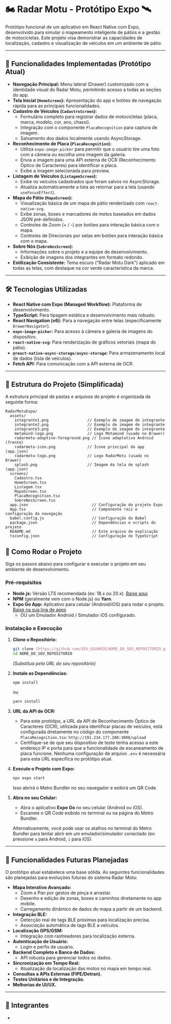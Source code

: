 # 🏍️ Radar Motu - Protótipo Expo 🛰️

Protótipo funcional de um aplicativo em React Native com Expo, desenvolvido para simular o mapeamento inteligente de pátios e a gestão de motocicletas. Este projeto visa demonstrar as capacidades de localização, cadastro e visualização de veículos em um ambiente de pátio.

---

## 📍 Funcionalidades Implementadas (Protótipo Atual)

* **Navegação Principal:** Menu lateral (Drawer) customizado com a identidade visual do Radar Motu, permitindo acesso a todas as seções do app.
* **Tela Inicial (`HomeScreen`):** Apresentação do app e botões de navegação rápida para as principais funcionalidades.
* **Cadastro de Veículos (`CadastroScreen`):**
    * Formulário completo para registrar dados de motocicletas (placa, marca, modelo, cor, ano, chassi).
    * Integração com o componente `PlacaRecognition` para captura de imagem.
    * Salvamento dos dados localmente usando AsyncStorage.
* **Reconhecimento de Placa (`PlacaRecognition`):**
    * Utiliza `expo-image-picker` para permitir que o usuário tire uma foto com a câmera ou escolha uma imagem da galeria.
    * Envia a imagem para uma API externa de OCR (Reconhecimento Óptico de Caracteres) para identificar a placa.
    * Exibe a imagem selecionada para preview.
* **Listagem de Veículos (`ListagemScreen`):**
    * Exibe os veículos cadastrados que foram salvos no AsyncStorage.
    * Atualiza automaticamente a lista ao retornar para a tela (usando `useFocusEffect`).
* **Mapa do Pátio (`MapaScreen`):**
    * Visualização básica de um mapa de pátio renderizado com `react-native-svg`.
    * Exibe zonas, boxes e marcadores de motos baseados em dados JSON pré-definidos.
    * Controles de Zoom (+ / -) por botões para interação básica com o mapa.
    * Controles de Direcionais por setas em botões para interação básica com o mapa.
* **Sobre Nós (`SobreNosScreen`):**
    * Informações sobre o projeto e a equipe de desenvolvimento.
    * Exibição de imagens dos integrantes em formato redondo.
* **Estilização Consistente:** Tema escuro ("Radar Motu Dark") aplicado em todas as telas, com destaque na cor verde característica da marca.

---

## 🛠️ Tecnologias Utilizadas

* **React Native com Expo (Managed Workflow):** Plataforma de desenvolvimento.
* **TypeScript:** Para tipagem estática e desenvolvimento mais robusto.
* **React Navigation (v6):** Para a navegação entre telas (especificamente `DrawerNavigator`).
* **`expo-image-picker`:** Para acesso à câmera e galeria de imagens do dispositivo.
* **`react-native-svg`:** Para renderização de gráficos vetoriais (mapa do pátio).
* **`@react-native-async-storage/async-storage`:** Para armazenamento local de dados (lista de veículos).
* **Fetch API:** Para comunicação com a API externa de OCR.

---

## 📂 Estrutura do Projeto (Simplificada)

A estrutura principal de pastas e arquivos do projeto é organizada da seguinte forma:

```text
RadarMotuExpo/
  assets/
    integrante1.png                 // Exemplo de imagem de integrante
    integrante2.png                 // Exemplo de imagem de integrante
    integrante3.png                 // Exemplo de imagem de integrante
    metamind-logo.png               // Logo Metamind (usado no Drawer)
    radarmotu-adaptive-foreground.png // Ícone adaptativo Android (frente)
    radarmotu-icon.png              // Ícone principal do app (app.json)
    radarmotu-logo.png              // Logo RadarMotu (usado no Drawer)
    splash.png                      // Imagem da tela de splash (app.json)
  screens/
    Cadastro.tsx
    HomeScreen.tsx
    Listagem.tsx
    MapaScreen.tsx
    PlacaRecognition.tsx
    SobreNosScreen.tsx
  app.json                            // Configuração do projeto Expo
  App.tsx                             // Componente raiz e configuração da navegação
  babel.config.js                     // Configuração do Babel
  package.json                        // Dependências e scripts do projeto
  README.md                           // Este arquivo de explicação
  tsconfig.json                       // Configuração do TypeScript
```

## 🚀 Como Rodar o Projeto

Siga os passos abaixo para configurar e executar o projeto em seu ambiente de desenvolvimento.

### Pré-requisitos

* **Node.js:** Versão LTS recomendada (ex: 18.x ou 20.x). [Baixe aqui](https://nodejs.org/)
* **NPM** (geralmente vem com o Node.js) ou **Yarn**.
* **Expo Go App:** Aplicativo para celular (Android/iOS) para rodar o projeto. [Baixe na sua loja de apps](https://expo.dev/go)
    * OU um Emulador Android / Simulador iOS configurado.

### Instalação e Execução

1.  **Clone o Repositório:**
    ```bash
    git clone [https://github.com/SEU_USUARIO/NOME_DO_SEU_REPOSITORIO.git](https://github.com/SEU_USUARIO/NOME_DO_SEU_REPOSITORIO.git)
    cd NOME_DO_SEU_REPOSITORIO 
    ```
    *(Substitua pela URL do seu repositório)*

2.  **Instale as Dependências:**
    ```bash
    npm install
    ```
    ou
    ```bash
    yarn install
    ```

3.  **URL da API de OCR:**
    * Para este protótipo, a URL da API de Reconhecimento Óptico de Caracteres (OCR), utilizada para identificar placas de veículos, está configurada diretamente no código do componente `PlacaRecognition.tsx`:
      `http://191.234.177.200:3000/upload`
    * Certifique-se de que seu dispositivo de teste tenha acesso a este endereço IP e porta para que a funcionalidade de escaneamento de placa funcione. Nenhuma configuração de arquivo `.env` é necessária para esta URL específica no protótipo atual.

4.  **Execute o Projeto com Expo:**
    ```bash
    npx expo start
    ```
    Isso abrirá o Metro Bundler no seu navegador e exibirá um QR Code.

5.  **Abra no seu Celular:**
    * Abra o aplicativo **Expo Go** no seu celular (Android ou iOS).
    * Escaneie o QR Code exibido no terminal ou na página do Metro Bundler.

    Alternativamente, você pode usar os atalhos no terminal do Metro Bundler para tentar abrir em um emulador/simulador conectado (ex: pressione `a` para Android, `i` para iOS).

---

## 🔮 Funcionalidades Futuras Planejadas

O protótipo atual estabelece uma base sólida. As seguintes funcionalidades são planejadas para evoluções futuras do sistema Radar Motu:

* **Mapa Interativo Avançado:**
    * Zoom e Pan por gestos de pinça e arrastar.
    * Desenho e edição de zonas, boxes e caminhos diretamente no app mobile.
    * Carregamento dinâmico de dados do mapa a partir de um backend.
* **Integração BLE:**
    * Detecção real de tags BLE próximas para localização precisa.
    * Associação automática de tags BLE a veículos.
* **Localização GPS/GSM:**
    * Integração com rastreadores para localização externa.
* **Autenticação de Usuário:**
    * Login e perfis de usuário.
* **Backend Completo e Banco de Dados:**
    * API robusta para gerenciar todos os dados.
* **Sincronização em Tempo Real:**
    * Atualização da localização das motos no mapa em tempo real.
* **Consultas a APIs Externas (FIPE/Detran).**
* **Testes Unitários e de Integração.**
* **Melhorias de UI/UX.**

---

## 👥 Integrantes

* 